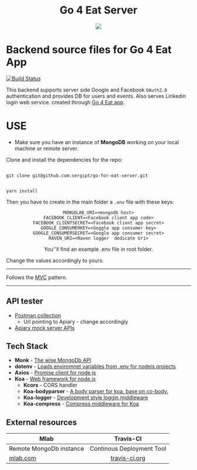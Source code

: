 <h1 align="center">Go 4 Eat Server</h1>
<div align="center">
<img src="https://github.com/glitches/go-for-eat-server/blob/feature/documentation/assets/appIcone.png?raw=true">
</div>

# Backend source files for Go 4 Eat App

[![Build Status](https://travis-ci.org/Glitches/go-for-eat-server.svg?branch=development)](https://travis-ci.org/Glitches/go-for-eat-server)

This backend supports server side Google and Facebook `OAuth2.0` authentication and provides DB for users and events.
Also serves Linkedin login web service.
created through [Go 4 Eat app](https://github.com/redspanner/go-for-eat-client).

# USE

* Make sure you have an instance of **MongoDB** working on your local machine or remote server.

Clone and install the dependencies for the repo:

<code>
git clone git@github.com:sergipt/go-for-eat-server.git

yarn install
</code>

Then you have to create in the main folder a `.env` file with these keys:

<div align="center">

```dotenv
MONGOLAB_URI=<mongodb host>
FACEBOOK_CLIENT=<Facebook client app code>
FACEBOOK_CLIENTSECRET=<Facebook client app secret>
GOOGLE_CONSUMERKEY=<Goggle app consumer key>
GOOGLE_CONSUMERSECRET=<Google app consumer secret>
RAVEN_URI=<Raven logger  dedicate Uri>
```

You''ll find an example .env file in root folder.

</div>

Change the values accordingly to yours.

---

Follows the [MVC](https://en.wikipedia.org/wiki/Model%E2%80%93view%E2%80%93controller) pattern.

---

## API tester

* [Postman collection](https://www.getpostman.com/collections/fe388c40163fa169bada)
  * Url pointing to Apiary - change accordingly
* [Apiary mock server APIs](https://go4eat.docs.apiary.io/#reference)

## Tech Stack

* **Monk** - [The wise MongoDb API](https://github.com/Automattic/monk)
* **dotenv** - [Loads enviromnet variables from .env for nodejs projects](https://github.com/motdotla/dotenv)
* **Axios** - [Promise client for node.js](https://github.com/axios/axios)
* **Koa** - [Web framework for node.js](http://koajs.com/)
  * **Kcors** - CORS handler
  * **Koa-bodyparser** - [A body parser for koa, base on co-body.](https://github.com/koajs/bodyparser)
  * **Koa-logger** - [Development style loggin middleware](https://github.com/koajs/logger)
  * **Koa-compress** - [Compress middleware for Koa](https://github.com/koajs/compress)

## External resources

| **Mlab**                         |         **Travis-CI**          |
| -------------------------------- | :----------------------------: |
| Remote MongoDb instance          |   Continous Deployment Tool    |
| [mlab.com](https://www.mlab.com) | [travis-ci.org](travis-ci.org) |
